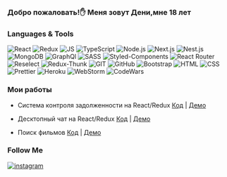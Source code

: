 ### Добро пожаловать!✋ Меня зовут Дени,мне 18 лет 

### Languages & Tools
![React](https://img.shields.io/badge/REACT-000?style=for-the-badge&logo=REACT)
![Redux](https://img.shields.io/badge/REDUX-000?style=for-the-badge&logo=Redux&logoColor=violet)
![JS](https://img.shields.io/badge/JavaScript-000?style=for-the-badge&logo=JavaScript&logoColor=yellow)
![TypeScript](https://img.shields.io/badge/TypeScript-000?style=for-the-badge&logo=TypeScript&logoColor=)
![Node.js](https://img.shields.io/badge/Node.js-000?style=for-the-badge&logo=Node.js&logoColor=)
![Next.js](https://img.shields.io/badge/Next.js-000?style=for-the-badge&logo=Next.js&logoColor=)
![Nest.js](https://img.shields.io/badge/Nest.js-000?style=for-the-badge&logo=Nest.js&logoColor=)
![MongoDB](https://img.shields.io/badge/MongoDB-000?style=for-the-badge&logo=MongoDB&logoColor=)
![GraphQl](https://img.shields.io/badge/GraphQl-000?style=for-the-badge&logo=GraphQl&logoColor=)
![SASS](https://img.shields.io/badge/SASS-000?style=for-the-badge&logo=SASS&logoColor=)
![Styled-Components](https://img.shields.io/badge/StyledComponents-000?style=for-the-badge&logo=StyledComponents&logoColor=purpl)
![React Router](https://img.shields.io/badge/ReactRouter-000?style=for-the-badge&logo=ReactRouter&logoColor=yellow)
![Reselect](https://img.shields.io/badge/RESELECT-000?style=for-the-badge&logo=&logoColor=1)
![Redux-Thunk](https://img.shields.io/badge/ReduxThunk-000?style=for-the-badge&logo=&logoColor=1)
![GIT](https://img.shields.io/badge/GIT-000?style=for-the-badge&logo=GIT)
![GitHub](https://img.shields.io/badge/ESLint-000?style=for-the-badge&logo=GitHub&logoColor=fff)
![Bootstrap](https://img.shields.io/badge/Bootstrap-000?style=for-the-badge&logo=Bootstrap)
![HTML](https://img.shields.io/badge/HTML-000?style=for-the-badge&logo=html&logoColor=red)
![CSS](https://img.shields.io/badge/CSS-000?style=for-the-badge&logo=css&logoColor=fff)
![Prettier](https://img.shields.io/badge/Prettier-000?style=for-the-badge&logo=Prettier&logoColor=yellow)
![Heroku](https://img.shields.io/badge/Heroku-000?style=for-the-badge&logo=Heroku&logoColor=violet)
![WebStorm](https://img.shields.io/badge/WebStorm-000?style=for-the-badge&logo=WebStorm&logoColor=)
![CodeWars](https://www.codewars.com/users/dnarkh/badges/large)


### Мои работы

- Система контроля задолженности на React/Redux
[Код](https://github.com/naurkhanov/acr) | [Демо](https://acrsystem.herokuapp.com/)
  
- Десктопный чат на React/Redux
[Код](https://github.com/naurkhanov/react-chat-remastered) | [Демо](https://react-chat-remastered.herokuapp.com/)

- Поиск фильмов
[Код](https://github.com/naurkhanov/movies) | [Демо](https://naurkhanov.github.io/movies/)

### Follow Me

[![instagram](https://img.shields.io/badge/instagram-000?style=for-the-badge&logo=instagram&logoColor=B4068E)](https://www.instagram.com/nrh843/)
